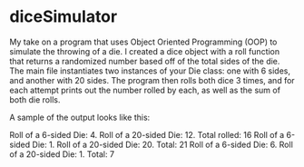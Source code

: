 # diceSimulator
My take on a program that uses Object Oriented Programming (OOP) to simulate the throwing of a die.
I created a dice object with a roll function that returns a randomized number based off of the total sides of the die.
The main file instantiates two instances of your Die class: one with 6 sides, and another with 20 sides.
The program then rolls both dice 3 times, and for each attempt prints out the number rolled by each, as well as the sum of both die rolls.

A sample of the output looks like this:

Roll of a 6-sided Die: 4. Roll of a 20-sided Die: 12. Total rolled: 16
Roll of a 6-sided Die: 1. Roll of a 20-sided Die: 20. Total: 21
Roll of a 6-sided Die: 6. Roll of a 20-sided Die: 1. Total: 7
